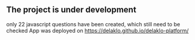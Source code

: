 ## The project is under development
only 22 javascript questions have been created, which still need to be checked
App was deployed on https://delaklo.github.io/delaklo-platform/